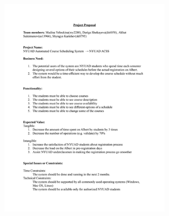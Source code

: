 ![Project Proposal](https://github.com/akhatsuleimenov/automated-course-scheduling-system/blob/main/Project%20Proposal.jpg)
